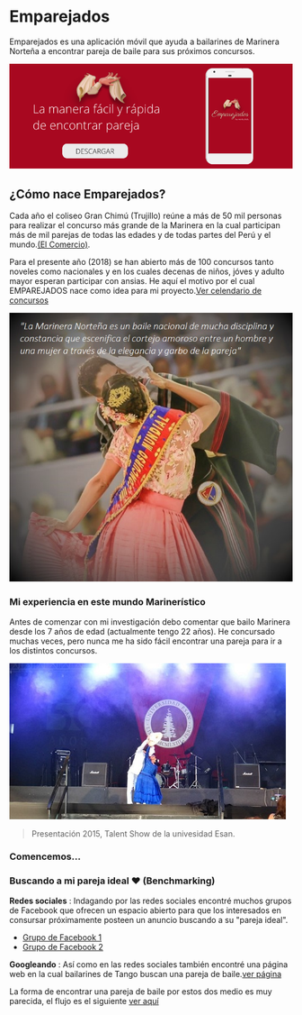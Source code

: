 # Emparejados
Emparejados es una aplicación móvil que ayuda a bailarines de Marinera Norteña a encontrar pareja de baile para sus próximos concursos.

![Pañuelos](assets/images/hero.png)

## ¿Cómo nace Emparejados?

Cada año el coliseo Gran Chimú (Trujillo) reúne a más de 50 mil personas para realizar el concurso más grande de la Marinera en la cual participan más de mil parejas de todas las edades y de todas partes del Perú y el mundo.[(El Comercio)](https://elcomercio.pe/peru/la-libertad/trujillo-1-200-parejas-participaran-concurso-marinera-noticia-486606).

Para el presente año (2018) se han abierto más de 100 concursos tanto noveles como nacionales y en los cuales decenas de niños, jóves y adulto mayor esperan participar con ansias. He aquí el motivo por el cual EMPAREJADOS nace como idea para mi proyecto.[Ver celendario de concursos](http://www.todaslassangres.com/calendarioconcursos.html)

![foto1](assets/images/marinera1.jpg)

### Mi experiencia en este mundo Marinerístico

Antes de comenzar con mi investigación debo comentar que bailo Marinera desde los 7 años de edad (actualmente tengo 22 años). He concursado muchas veces, pero nunca me ha sido fácil encontrar una pareja para ir a los distintos concursos.

![Maythe-marinera1](assets/images/Maythe-marinera1.jpg)
> Presentación 2015, Talent Show de la univesidad Esan.

### Comencemos...

### Buscando a mi pareja ideal ♥ (Benchmarking)

**Redes sociales** : Indagando por las redes sociales encontré muchos grupos de Facebook que ofrecen un espacio abierto para que los interesados en consursar próximamente posteen un anuncio buscando a su "pareja ideal".
- [Grupo de Facebook 1](https://www.facebook.com/groups/140547206033759/about/)
- [Grupo de Facebook 2](https://www.facebook.com/profile.php?id=100011645163495)

**Googleando** : Así como en las redes sociales también encontré una página web en la cual bailarines de Tango buscan una pareja de baile.[ver página](http://www.losbailesdesalon.com/foros/buscar.html)

La forma de encontrar una pareja de baile por estos dos medio es muy parecida, el flujo es el siguiente
[ver aquí](https://realtimeboard.com/app/board/o9J_kzspRrI=/)
